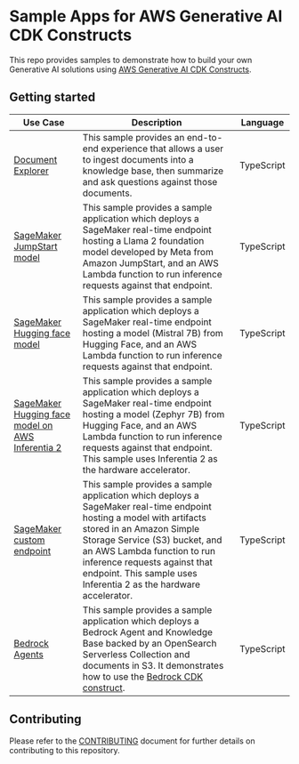 # Sample Apps for AWS Generative AI CDK Constructs

This repo provides samples to demonstrate how to build your own Generative AI solutions using [AWS Generative AI CDK Constructs](https://github.com/awslabs/generative-ai-cdk-constructs).

## Getting started

|Use Case|Description|Language|
|-|-|-|
|[Document Explorer](samples/document_explorer/)| This sample provides an end-to-end experience that allows a user to ingest documents into a knowledge base, then summarize and ask questions against those documents.|TypeScript|
|[SageMaker JumpStart model](samples/sagemaker_jumpstart_model/)| This sample provides a sample application which deploys a SageMaker real-time endpoint hosting a Llama 2 foundation model developed by Meta from Amazon JumpStart, and an AWS Lambda function to run inference requests against that endpoint.|TypeScript|
|[SageMaker Hugging face model](samples/sagemaker_huggingface_model/)| This sample provides a sample application which deploys a SageMaker real-time endpoint hosting a model (Mistral 7B) from Hugging Face, and an AWS Lambda function to run inference requests against that endpoint.|TypeScript|
|[SageMaker Hugging face model on AWS Inferentia 2](samples/sagemaker_huggingface_inferentia/)| This sample provides a sample application which deploys a SageMaker real-time endpoint hosting a model (Zephyr 7B) from Hugging Face, and an AWS Lambda function to run inference requests against that endpoint. This sample uses Inferentia 2 as the hardware accelerator.|TypeScript|
|[SageMaker custom endpoint](samples/sagemaker_custom_endpoint/)| This sample provides a sample application which deploys a SageMaker real-time endpoint hosting a model with artifacts stored in an Amazon Simple Storage Service (S3) bucket, and an AWS Lambda function to run inference requests against that endpoint. This sample uses Inferentia 2 as the hardware accelerator. |TypeScript|
|[Bedrock Agents](samples/bedrock-agent/)| This sample provides a sample application which deploys a Bedrock Agent and Knowledge Base backed by an OpenSearch Serverless Collection and documents in S3. It demonstrates how to use the [Bedrock CDK construct](https://github.com/awslabs/generative-ai-cdk-constructs/tree/main/src/cdk-lib/bedrock). |TypeScript|

## Contributing

Please refer to the [CONTRIBUTING](CONTRIBUTING.md) document for further details on contributing to this repository.
